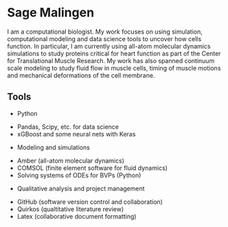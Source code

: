# Sage Malingen

I am a computational biologist. My work focuses on using simulation, computational modeling and
data science tools to uncover how cells function. In particular, I am currently using all-atom molecular
dynamics simulations to study proteins critical for heart function as part of the Center for Translational Muscle Research. My work has also spanned continuum scale modeling to study fluid flow in muscle cells, timing of muscle motions and mechanical deformations of the cell membrane.


## Tools

* Python
 - Pandas, Scipy, etc. for data science
 - xGBoost and some neural nets with Keras

* Modeling and simulations
 - Amber (all-atom molecular dynamics)
 - COMSOL (finite element software for fluid dynamics)
 - Solving systems of ODEs for BVPs (Python)

* Qualitative analysis and project management
 - GitHub (software version control and collaboration)
 - Quirkos (qualtitative literature review)
 - Latex (collaborative document formatting)
 
